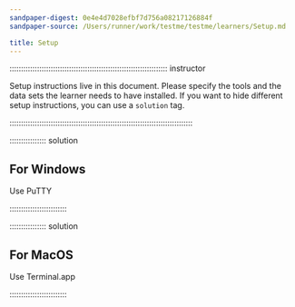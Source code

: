 ```yaml
---
sandpaper-digest: 0e4e4d7028efbf7d756a08217126884f
sandpaper-source: /Users/runner/work/testme/testme/learners/Setup.md

title: Setup
---
```



::::::::::::::::::::::::::::::::::::::::::::::::::::::::::::::::::::: instructor

Setup instructions live in this document. Please specify the tools and the
data sets the learner needs to have installed. If you want to hide different
setup instructions, you can use a `solution` tag.

::::::::::::::::::::::::::::::::::::::::::::::::::::::::::::::::::::::::::::::::

:::::::::::::::: solution

## For Windows

Use PuTTY

:::::::::::::::::::::::::

:::::::::::::::: solution

## For MacOS

Use Terminal.app

:::::::::::::::::::::::::


